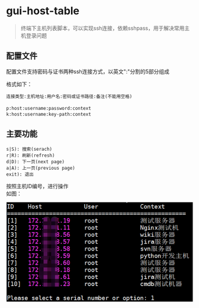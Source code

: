 # gui-host-table
> 终端下主机列表脚本，可以实现ssh连接，依赖sshpass，用于解决常用主机登录问题

## 配置文件
配置文件支持密码与证书两种ssh连接方式，以英文":"分割的5部分组成    

格式如下：  
```
连接类型:主机地址:用户名:密码或证书路径:备注(不能用空格)

p:host:username:password:context
k:host:username:key-path:context
```
## 主要功能
```
s|S): 搜索(serach)    
r|R): 刷新(refresh)    
d|D): 下一页(next page)     
a|A): 上一页(previous page)     
exit): 退出    
```
按照主机ID编号，进行操作   
如图：

![avatar](./1569750903.jpg)

